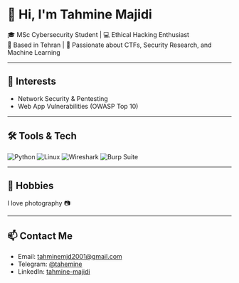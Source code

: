 # 👋 Hi, I'm Tahmine Majidi

🎓 MSc Cybersecurity Student | 💻 Ethical Hacking Enthusiast  
📍 Based in Tehran | 🚀 Passionate about CTFs, Security Research, and Machine Learning

---

## 🔐 Interests

- Network Security & Pentesting
- Web App Vulnerabilities (OWASP Top 10)

---

## 🛠 Tools & Tech
![Python](https://img.shields.io/badge/-Python-333?logo=python)
![Linux](https://img.shields.io/badge/-Linux-333?logo=linux)
![Wireshark](https://img.shields.io/badge/-Wireshark-333?logo=wireshark)
![Burp Suite](https://img.shields.io/badge/-Burp--Suite-333?logo=burpsuite)

---

## 📸 Hobbies

I love photography 📷

---

## 📫 Contact Me

- Email: tahminemjd2001@gmail.com  
- Telegram: [@tahemine](https://t.me/tahemine)  
- LinkedIn: [tahmine-majidi](https://linkedin.com/in/tahmine-majidi-332085168)  


<!--
**tahminer/tahminer** is a ✨ _special_ ✨ repository because its `README.md` (this file) appears on your GitHub profile.

Here are some ideas to get you started:

- 🔭 I’m currently working on ...
- 🌱 I’m currently learning ...
- 👯 I’m looking to collaborate on ...
- 🤔 I’m looking for help with ...
- 💬 Ask me about ...
- 📫 How to reach me: ...
- 😄 Pronouns: ...
- ⚡ Fun fact: ...
-->
